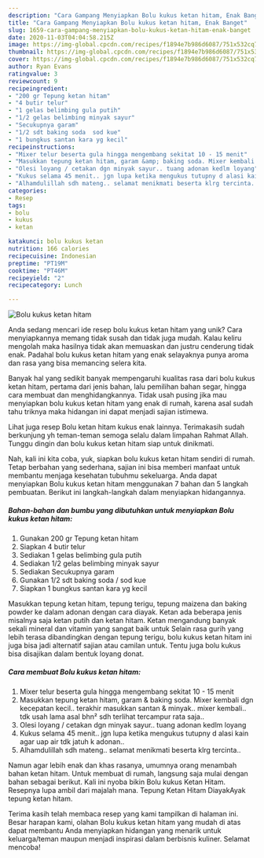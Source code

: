 ```yaml
---
description: "Cara Gampang Menyiapkan Bolu kukus ketan hitam, Enak Banget"
title: "Cara Gampang Menyiapkan Bolu kukus ketan hitam, Enak Banget"
slug: 1659-cara-gampang-menyiapkan-bolu-kukus-ketan-hitam-enak-banget
date: 2020-11-03T04:04:58.215Z
image: https://img-global.cpcdn.com/recipes/f1894e7b986d6087/751x532cq70/bolu-kukus-ketan-hitam-foto-resep-utama.jpg
thumbnail: https://img-global.cpcdn.com/recipes/f1894e7b986d6087/751x532cq70/bolu-kukus-ketan-hitam-foto-resep-utama.jpg
cover: https://img-global.cpcdn.com/recipes/f1894e7b986d6087/751x532cq70/bolu-kukus-ketan-hitam-foto-resep-utama.jpg
author: Ryan Evans
ratingvalue: 3
reviewcount: 9
recipeingredient:
- "200 gr Tepung ketan hitam"
- "4 butir telur"
- "1 gelas belimbing gula putih"
- "1/2 gelas belimbing minyak sayur"
- "Secukupnya garam"
- "1/2 sdt baking soda  sod kue"
- "1 bungkus santan kara yg kecil"
recipeinstructions:
- "Mixer telur beserta gula hingga mengembang sekitat 10 - 15 menit"
- "Masukkan tepung ketan hitam, garam &amp; baking soda. Mixer kembali dgn kecepatan kecil.. terakhir masukkan santan &amp; minyak.. mixer kembali.. tdk usah lama asal bhn² sdh terlihat tercampur rata saja.."
- "Olesi loyang / cetakan dgn minyak sayur.. tuang adonan kedlm loyang"
- "Kukus selama 45 menit.. jgn lupa ketika mengukus tutupny d alasi kain agar uap air tdk jatuh k adonan.."
- "Alhamdulillah sdh mateng.. selamat menikmati beserta klrg tercinta.."
categories:
- Resep
tags:
- bolu
- kukus
- ketan

katakunci: bolu kukus ketan 
nutrition: 166 calories
recipecuisine: Indonesian
preptime: "PT19M"
cooktime: "PT46M"
recipeyield: "2"
recipecategory: Lunch

---
```



![Bolu kukus ketan hitam](https://img-global.cpcdn.com/recipes/f1894e7b986d6087/751x532cq70/bolu-kukus-ketan-hitam-foto-resep-utama.jpg)

Anda sedang mencari ide resep bolu kukus ketan hitam yang unik? Cara menyiapkannya memang tidak susah dan tidak juga mudah. Kalau keliru mengolah maka hasilnya tidak akan memuaskan dan justru cenderung tidak enak. Padahal bolu kukus ketan hitam yang enak selayaknya punya aroma dan rasa yang bisa memancing selera kita.

Banyak hal yang sedikit banyak mempengaruhi kualitas rasa dari bolu kukus ketan hitam, pertama dari jenis bahan, lalu pemilihan bahan segar, hingga cara membuat dan menghidangkannya. Tidak usah pusing jika mau menyiapkan bolu kukus ketan hitam yang enak di rumah, karena asal sudah tahu triknya maka hidangan ini dapat menjadi sajian istimewa.

Lihat juga resep Bolu ketan hitam kukus enak lainnya. Terimakasih sudah berkunjung yh teman-teman semoga selalu dalam limpahan Rahmat Allah. Tunggu dingin dan bolu kukus ketan hitam siap untuk dinikmati.


Nah, kali ini kita coba, yuk, siapkan bolu kukus ketan hitam sendiri di rumah. Tetap berbahan yang sederhana, sajian ini bisa memberi manfaat untuk membantu menjaga kesehatan tubuhmu sekeluarga. Anda dapat menyiapkan Bolu kukus ketan hitam menggunakan 7 bahan dan 5 langkah pembuatan. Berikut ini langkah-langkah dalam menyiapkan hidangannya.

<!--inarticleads1-->

##### Bahan-bahan dan bumbu yang dibutuhkan untuk menyiapkan Bolu kukus ketan hitam:

1. Gunakan 200 gr Tepung ketan hitam
1. Siapkan 4 butir telur
1. Sediakan 1 gelas belimbing gula putih
1. Sediakan 1/2 gelas belimbing minyak sayur
1. Sediakan Secukupnya garam
1. Gunakan 1/2 sdt baking soda / sod kue
1. Siapkan 1 bungkus santan kara yg kecil


Masukkan tepung ketan hitam, tepung terigu, tepung maizena dan baking powder ke dalam adonan dengan cara diayak. Ketan ada beberapa jenis misalnya saja ketan putih dan ketan hitam. Ketan mengandung banyak sekali mineral dan vitamin yang sangat baik untuk Selain rasa gurih yang lebih terasa dibandingkan dengan tepung terigu, bolu kukus ketan hitam ini juga bisa jadi alternatif sajian atau camilan untuk. Tentu juga bolu kukus bisa disajikan dalam bentuk loyang donat. 

<!--inarticleads2-->

##### Cara membuat Bolu kukus ketan hitam:

1. Mixer telur beserta gula hingga mengembang sekitat 10 - 15 menit
1. Masukkan tepung ketan hitam, garam &amp; baking soda. Mixer kembali dgn kecepatan kecil.. terakhir masukkan santan &amp; minyak.. mixer kembali.. tdk usah lama asal bhn² sdh terlihat tercampur rata saja..
1. Olesi loyang / cetakan dgn minyak sayur.. tuang adonan kedlm loyang
1. Kukus selama 45 menit.. jgn lupa ketika mengukus tutupny d alasi kain agar uap air tdk jatuh k adonan..
1. Alhamdulillah sdh mateng.. selamat menikmati beserta klrg tercinta..


Namun agar lebih enak dan khas rasanya, umumnya orang menambah bahan ketan hitam. Untuk membuat di rumah, langsung saja mulai dengan bahan sebagai berikut. Kali ini nyoba bikin Bolu kukus Ketan Hitam. Resepnya lupa ambil dari majalah mana. Tepung Ketan Hitam DiayakAyak tepung ketan hitam. 

Terima kasih telah membaca resep yang kami tampilkan di halaman ini. Besar harapan kami, olahan Bolu kukus ketan hitam yang mudah di atas dapat membantu Anda menyiapkan hidangan yang menarik untuk keluarga/teman maupun menjadi inspirasi dalam berbisnis kuliner. Selamat mencoba!
